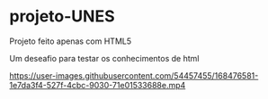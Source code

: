 # projeto-UNES
Projeto feito apenas com HTML5

Um deseafio para testar os conhecimentos de html


https://user-images.githubusercontent.com/54457455/168476581-1e7da3f4-527f-4cbc-9030-71e01533688e.mp4


